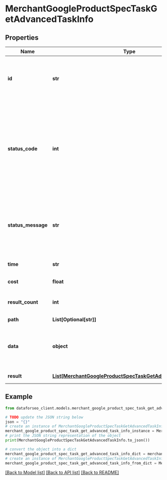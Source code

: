 # MerchantGoogleProductSpecTaskGetAdvancedTaskInfo


## Properties

Name | Type | Description | Notes
------------ | ------------- | ------------- | -------------
**id** | **str** | task identifier unique task identifier in our system in the UUID format | [optional] 
**status_code** | **int** | status code of the task generated by DataForSEO, can be within the following range: 10000-60000 you can find the full list of the response codes here | [optional] 
**status_message** | **str** | informational message of the task you can find the full list of general informational messages here | [optional] 
**time** | **str** | execution time, seconds | [optional] 
**cost** | **float** | total tasks cost, USD | [optional] 
**result_count** | **int** | number of elements in the result array | [optional] 
**path** | **List[Optional[str]]** | URL path | [optional] 
**data** | **object** | contains the same parameters that you specified in the POST request | [optional] 
**result** | [**List[MerchantGoogleProductSpecTaskGetAdvancedResultInfo]**](MerchantGoogleProductSpecTaskGetAdvancedResultInfo.md) | array of results | [optional] 

## Example

```python
from dataforseo_client.models.merchant_google_product_spec_task_get_advanced_task_info import MerchantGoogleProductSpecTaskGetAdvancedTaskInfo

# TODO update the JSON string below
json = "{}"
# create an instance of MerchantGoogleProductSpecTaskGetAdvancedTaskInfo from a JSON string
merchant_google_product_spec_task_get_advanced_task_info_instance = MerchantGoogleProductSpecTaskGetAdvancedTaskInfo.from_json(json)
# print the JSON string representation of the object
print(MerchantGoogleProductSpecTaskGetAdvancedTaskInfo.to_json())

# convert the object into a dict
merchant_google_product_spec_task_get_advanced_task_info_dict = merchant_google_product_spec_task_get_advanced_task_info_instance.to_dict()
# create an instance of MerchantGoogleProductSpecTaskGetAdvancedTaskInfo from a dict
merchant_google_product_spec_task_get_advanced_task_info_from_dict = MerchantGoogleProductSpecTaskGetAdvancedTaskInfo.from_dict(merchant_google_product_spec_task_get_advanced_task_info_dict)
```
[[Back to Model list]](../README.md#documentation-for-models) [[Back to API list]](../README.md#documentation-for-api-endpoints) [[Back to README]](../README.md)


